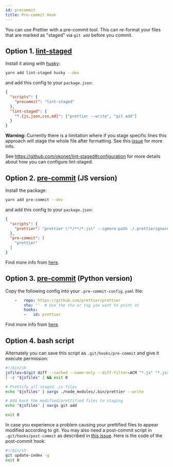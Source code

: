 ```yaml
---
id: precommit
title: Pre-commit Hook
---
```


You can use Prettier with a pre-commit tool. This can re-format your files that are marked as "staged" via `git add` before you commit.

## Option 1. [lint-staged](https://github.com/okonet/lint-staged)

Install it along with [husky](https://github.com/typicode/husky):

```bash
yarn add lint-staged husky --dev
```

and add this config to your `package.json`:

```json
{
  "scripts": {
    "precommit": "lint-staged"
  },
  "lint-staged": {
    "*.{js,json,css,md}": ["prettier --write", "git add"]
  }
}
```

**Warning:** Currently there is a limitation where if you stage specific lines this approach will stage the whole file after formatting. See this [issue](https://github.com/okonet/lint-staged/issues/62) for more info.

See https://github.com/okonet/lint-staged#configuration for more details about how you can configure lint-staged.

## Option 2. [pre-commit](https://github.com/observing/pre-commit) (JS version)

Install the package:

```bash
yarn add pre-commit --dev
```

and add this config to your `package.json`:

<!-- prettier-ignore -->
```json
{
  "scripts": {
    "prettier": "prettier \"*/**/*.js\" --ignore-path ./.prettierignore --write && git add . && git status"
  },
  "pre-commit": [
    "prettier"
  ]
}
```

Find more info from [here](https://github.com/observing/pre-commit).

## Option 3. [pre-commit](https://github.com/pre-commit/pre-commit) (Python version)

Copy the following config into your `.pre-commit-config.yaml` file:

```yaml
    -   repo: https://github.com/prettier/prettier
        sha: ''  # Use the sha or tag you want to point at
        hooks:
        -   id: prettier
```

Find more info from [here](http://pre-commit.com).

## Option 4. bash script

Alternately you can save this script as `.git/hooks/pre-commit` and give it execute permission:

```bash
#!/bin/sh
jsfiles=$(git diff --cached --name-only --diff-filter=ACM "*.js" "*.jsx" | tr '\n' ' ')
[ -z "$jsfiles" ] && exit 0

# Prettify all staged .js files
echo "$jsfiles" | xargs ./node_modules/.bin/prettier --write

# Add back the modified/prettified files to staging
echo "$jsfiles" | xargs git add

exit 0
```

In case you experience a problem causing your prettified files to appear modified according to git. You may also need a post-commit script in `.git/hooks/post-commit` as described in [this issue](https://github.com/prettier/prettier/issues/2978#issuecomment-334408427).
Here is the code of the post-commit hook:
```bash
#!/bin/sh
git update-index -g
exit 0
```
